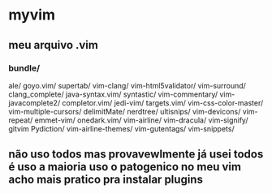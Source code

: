 # myvim
## meu arquivo .vim

### bundle/
ale/             goyo.vim/         supertab/            vim-clang/             vim-html5validator/    vim-surround/
clang_complete/  java-syntax.vim/  syntastic/           vim-commentary/        vim-javacomplete2/
completor.vim/   jedi-vim/         targets.vim/         vim-css-color-master/  vim-multiple-cursors/
delimitMate/     nerdtree/         ultisnips/           vim-devicons/          vim-repeat/
emmet-vim/       onedark.vim/      vim-airline/         vim-dracula/           vim-signify/
gitvim           Pydiction/        vim-airline-themes/  vim-gutentags/         vim-snippets/


## não uso todos mas provavewlmente já usei todos é uso a maioria uso o patogenico no meu vim acho mais pratico pra instalar plugins 

